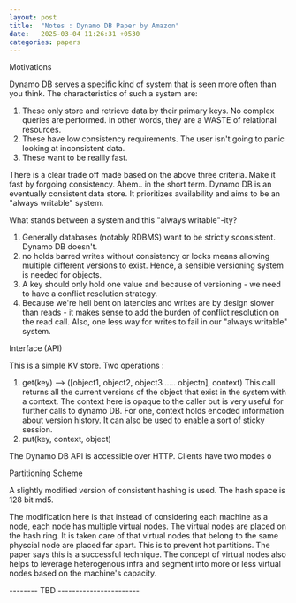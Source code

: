 ```yaml
---
layout: post
title:  "Notes : Dynamo DB Paper by Amazon"
date:   2025-03-04 11:26:31 +0530
categories: papers
---
```



Motivations

Dynamo DB serves a specific kind of system that is seen more often than you think. 
The characteristics of such a system are:
1. These only store and retrieve data by their primary keys. No complex queries are performed. In other words, they are a WASTE of relational resources. 
2. These have low consistency requirements. The user isn't going to panic looking at inconsistent data. 
3. These want to be reallly fast. 

There is a clear trade off made based on the above three criteria. Make it fast by forgoing consistency. Ahem.. in the short term. 
Dynamo DB is an eventually consistent data store. It prioritizes availability and aims to be an "always writable" system.

What stands between a system and this "always writable"-ity? 

1. Generally databases (notably RDBMS) want to be strictly sconsistent. Dynamo DB doesn't.
2. no holds barred writes without consistency or locks means allowing multiple different versions to exist. Hence, a sensible versioning system is needed for objects.
3. A key should only hold one value and because of versioning - we need to have a conflict resolution strategy. 
4. Because we're hell bent on latencies and writes are by design slower than reads - it makes sense to add the burden of conflict resolution on the read call. Also, one less way for writes to fail in our "always writable" system. 


Interface (API) 

This is a simple KV store. Two operations : 
1. get(key) --> ([object1, object2, object3 ..... objectn], context)
    This call returns all the current versions of the object that exist in the system with a context. The context here is opaque to the caller but is very useful for further calls to dynamo DB. For one, context holds encoded information about version history. It can also be used to enable a sort of sticky session.
2. put(key, context, object)

The Dynamo DB API is accessible over HTTP. Clients have two modes o


Partitioning Scheme

A slightly modified version of consistent hashing is used. 
The hash space is 128 bit md5. 

The modification here is that instead of considering each machine as a node, each node has multiple virtual nodes. The virtual nodes are placed on the hash ring. 
It is taken care of that virtual nodes that belong to the same physcial node are placed far apart. This is to prevent hot partitions. The paper says this is a successful technique. 
The concept of virtual nodes also helps to leverage heterogenous infra and segment into more or less virtual nodes based on the machine's capacity.


-------- TBD -----------------------
















